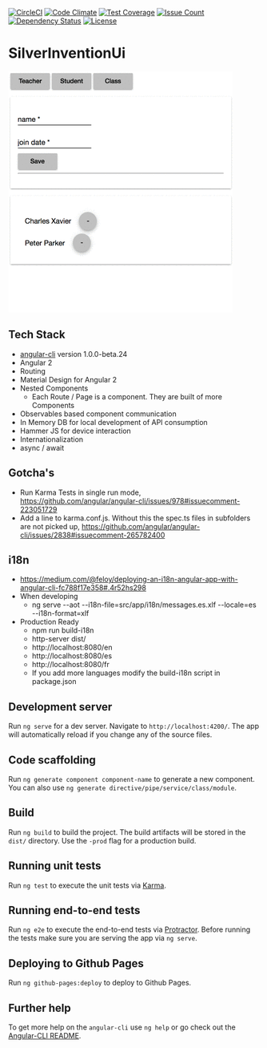[![CircleCI](https://circleci.com/gh/daveayan/silver-invention-ui.svg?style=svg)](https://circleci.com/gh/daveayan/silver-invention-ui)
[![Code Climate](https://codeclimate.com/github/daveayan/silver-invention-ui/badges/gpa.svg)](https://codeclimate.com/github/daveayan/silver-invention-ui)
[![Test Coverage](https://codeclimate.com/github/daveayan/silver-invention-ui/badges/coverage.svg)](https://codeclimate.com/github/daveayan/silver-invention-ui/coverage)
[![Issue Count](https://codeclimate.com/github/daveayan/silver-invention-ui/badges/issue_count.svg)](https://codeclimate.com/github/daveayan/silver-invention-ui)
[![Dependency Status](https://gemnasium.com/badges/github.com/daveayan/silver-invention-ui.svg)](https://gemnasium.com/github.com/daveayan/silver-invention-ui)
[![License](http://img.shields.io/:license-mit-blue.svg)](http://doge.mit-license.org)

# SilverInventionUi
![App Screen](./docs/demo.gif)

## Tech Stack
- [angular-cli](https://github.com/angular/angular-cli) version 1.0.0-beta.24
- Angular 2
- Routing
- Material Design for Angular 2
- Nested Components
  - Each Route / Page is a component. They are built of more Components
- Observables based component communication
- In Memory DB for local development of API consumption
- Hammer JS for device interaction
- Internationalization
- async / await

## Gotcha's
- Run Karma Tests in single run mode, https://github.com/angular/angular-cli/issues/978#issuecomment-223051729
- Add a line to karma.conf.js. Without this the spec.ts files in subfolders are not picked up, https://github.com/angular/angular-cli/issues/2838#issuecomment-265782400

## i18n
- https://medium.com/@feloy/deploying-an-i18n-angular-app-with-angular-cli-fc788f17e358#.4r52hs298
- When developing
  - ng serve --aot --i18n-file=src/app/i18n/messages.es.xlf --locale=es --i18n-format=xlf
- Production Ready
  - npm run build-i18n
  - http-server dist/
  - http://localhost:8080/en
  - http://localhost:8080/es
  - http://localhost:8080/fr
  - If you add more languages modify the build-i18n script in package.json

## Development server
Run `ng serve` for a dev server. Navigate to `http://localhost:4200/`. The app will automatically reload if you change any of the source files.

## Code scaffolding

Run `ng generate component component-name` to generate a new component. You can also use `ng generate directive/pipe/service/class/module`.

## Build

Run `ng build` to build the project. The build artifacts will be stored in the `dist/` directory. Use the `-prod` flag for a production build.

## Running unit tests

Run `ng test` to execute the unit tests via [Karma](https://karma-runner.github.io).

## Running end-to-end tests

Run `ng e2e` to execute the end-to-end tests via [Protractor](http://www.protractortest.org/).
Before running the tests make sure you are serving the app via `ng serve`.

## Deploying to Github Pages

Run `ng github-pages:deploy` to deploy to Github Pages.

## Further help

To get more help on the `angular-cli` use `ng help` or go check out the [Angular-CLI README](https://github.com/angular/angular-cli/blob/master/README.md).
